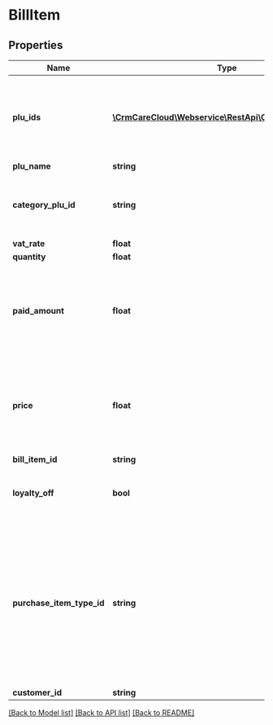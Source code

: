 # BillItem

## Properties
Name | Type | Description | Notes
------------ | ------------- | ------------- | -------------
**plu_ids** | [**\CrmCareCloud\Webservice\RestApi\Client\Model\PluId[]**](PluId.md) | An array of all available pluIds from the particular product lists (default is Product ID from Global product list (consist cleaned data - unique ID of every product across all POS systems)). | 
**plu_name** | **string** | Product name. | 
**category_plu_id** | **string** | Product category ID from Global product list (consist cleaned data - unique ID of every category across all POS systems). | [optional] 
**vat_rate** | **float** | VAT rate of the item. | 
**quantity** | **float** | Quantity of product. | 
**paid_amount** | **float** | Real money value (unit price * quantity) paid by the customer (The value for a pharmaceutical client could have a copayment for drug prescription or money value of drugs not covered by an insurer). | 
**price** | **float** | Value of parameter \&quot;paid_amount\&quot;. In the case of a pharmaceutical client, add to the value of \&quot;paid_amount\&quot; a value of money covered by the customer  health insurance. | 
**bill_item_id** | **string** | ID of the bill item. | 
**loyalty_off** | **bool** | Switch off all loyalty benefits (points, discounts- instant and campaign prices, vouchers) on the item. | 
**purchase_item_type_id** | **string** | Type of the purchase item from resource [purchase-item-types](https://carecloud.readme.io/reference/getpurchaseitemtypes).There is a distinction between a purchase in an e-shop, in a brick-and-mortar store, a mobile application, or a cancellation of the purchase. It also differentiates purchases without the possibility of applying loyalty benefits from ordinary purchases or from purchases with the application of loyalty points. | 
**customer_id** | **string** | The ID of the customer. | [optional] 

[[Back to Model list]](../../README.md#documentation-for-models) [[Back to API list]](../../README.md#documentation-for-api-endpoints) [[Back to README]](../../README.md)

